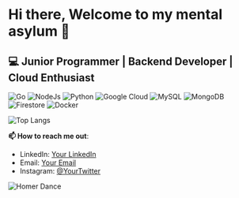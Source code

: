 # Hi there, Welcome to my mental asylum 🫡 

## 💻 Junior Programmer | Backend Developer | Cloud Enthusiast 

![Go](https://img.shields.io/badge/Go-00ADD8?style=for-the-badge&logo=go&logoColor=white)
![NodeJs](https://img.shields.io/badge/Node.js-339933?style=for-the-badge&logo=nodedotjs&logoColor=white)
![Python](https://img.shields.io/badge/Python-3776AB?style=for-the-badge&logo=python&logoColor=white)
![Google Cloud](https://img.shields.io/badge/Google%20Cloud-4285F4?style=for-the-badge&logo=google-cloud&logoColor=white)
![MySQL](https://img.shields.io/badge/MySQL-4479A1?style=for-the-badge&logo=mysql&logoColor=white)
![MongoDB](https://img.shields.io/badge/MongoDB-47A248?style=for-the-badge&logo=mongodb&logoColor=white)
![Firestore](https://img.shields.io/badge/Firestore-FFCA28?style=for-the-badge&logo=firebase&logoColor=black)
![Docker](https://img.shields.io/badge/Docker-2496ED?style=for-the-badge&logo=docker&logoColor=white)

![Top Langs](https://github-readme-stats.vercel.app/api/top-langs/?username=RifqiWasntHere&layout=compact&theme=transparent)

**📫 How to reach me out**:

- LinkedIn: [Your LinkedIn](https://www.linkedin.com/in/rifadhillah/)
- Email: [Your Email](rifqifadhillahh@gmail.com)
- Instagram: [@YourTwitter](https://instagram.com/rip.qi)
  
![Homer Dance](https://media.tenor.com/WLftgbY6ikIAAAAC/homer-the-simpsons-dance.gif)

